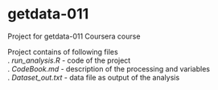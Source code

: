 # getdata-011
Project for getdata-011 Coursera course

Project contains of following files  
. *run_analysis.R* - code of the project  
. *CodeBook.md* - description of the processing and variables  
. *Dataset_out.txt* - data file as output of the analysis  

